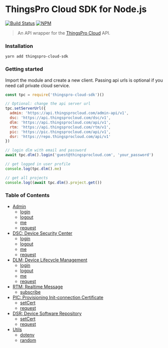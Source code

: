 # ThingsPro Cloud SDK for Node.js

[![Build Status](https://icsdrone.moxa.online/api/badges/MOXA-ISD/thingspro-cloud-node-sdk/status.svg?ref=refs/heads/main)](https://icsdrone.moxa.online/MOXA-ISD/thingspro-cloud-node-sdk) [![NPM](https://nodei.co/npm/thingspro-cloud-node-sdk.png?mini=true)](https://npmjs.org/package/thingspro-cloud-node-sdk)

> An API wrapper for the [ThingsPro Cloud](https://thingsprocloud.com) API.

### Installation

    yarn add thingspro-cloud-sdk


### Getting started

Import the module and create a new client. Passing api urls is optional if
you need call private cloud service.

```js
const tpc = require('thingspro-cloud-sdk')()

// Optional: change the api server url
tpc.setServerUrl({
  admin: 'https://api.thingsprocloud.com/admin-api/v1',
  dsc: 'https://api.thingsprocloud.com/dsc/v1',
  dlm: 'https://api.thingsprocloud.com/api/v1',
  rtm: 'https://api.thingsprocloud.com/rtm/v1',
  pic: 'https://pic.thingsprocloud.com/api/v1',
  dsr: 'https://repo.thingsprocloud.com/api/v1'
})

// login dlm with email and password
await tpc.dlm().login('guest@thingsprocloud.com', 'your_password')

// get logged in user profile
console.log(tpc.dlm().me)

// get all projects
console.log((await tpc.dlm().project.get())
```

### Table of Contents

- [Admin](docs/admin.md)
  - [login](docs/admin.md#admin-login)
  - [logout](docs/admin.md#admin-logout)
  - [me](docs/admin.md#admin-me)
  - [request](docs/admin.md#admin-request)
- [DSC: Device Security Center](docs/dsc.md)
  - [login](docs/dsc.md#dsc-login)
  - [logout](docs/dsc.md#dsc-logout)
  - [me](docs/dsc.md#dsc-me)
  - [request](docs/dsc.md#dsc-request)
- [DLM: Device Lifecycle Management](docs/dlm.md)
  - [login](docs/dlm.md#dlm-login)
  - [logout](docs/dlm.md#dlm-logout)
  - [me](docs/dlm.md#dlm-me)
  - [request](docs/dlm.md#dlm-request)
- [RTM: Realtime Message](docs/rtm.md)
  - [subscribe](docs/rtm.md#rtm-subscribe)
- [PIC: Provisioning Init-connection Certificate](docs/pic.md)
  - [setCert](docs/pic.md#pic-set-cert)
  - [request](docs/pic.md#pic-request)
- [DSR: Device Software Repository](docs/dsr.md)
  - [setCert](docs/dsr.md#sr-set-cert)
  - [request](docs/dsr.md#sr-request)
- [Utils](docs/utils.md)
  - [dotenv](docs/utils.md#dotenv)
  - [random](docs/utils.md#random)





